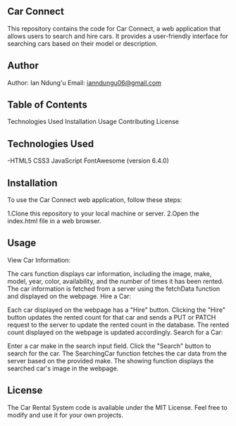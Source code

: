 ## Car Connect
This repository contains the code for Car Connect, a web application that allows users to search and hire cars. It provides a user-friendly interface for searching cars based on their model or description.
## Author
Author: Ian Ndung'u
Email: ianndungu06@gmail.com


## Table of Contents
Technologies Used
Installation
Usage
Contributing
License
## Technologies Used
-HTML5
CSS3
JavaScript
FontAwesome (version 6.4.0)
## Installation
To use the Car Connect web application, follow these steps:

1.Clone this repository to your local machine or server.
2.Open the index.html file in a web browser.

## Usage
View Car Information:

The cars function displays car information, including the image, make, model, year, color, availability, and the number of times it has been rented.
The car information is fetched from a server using the fetchData function and displayed on the webpage.
Hire a Car:

Each car displayed on the webpage has a "Hire" button.
Clicking the "Hire" button updates the rented count for that car and sends a PUT or PATCH request to the server to update the rented count in the database.
The rented count displayed on the webpage is updated accordingly.
Search for a Car:

Enter a car make in the search input field.
Click the "Search" button to search for the car.
The SearchingCar function fetches the car data from the server based on the provided make.
The showing function displays the searched car's image in the webpage.

## License
The Car Rental System code is available under the MIT License. Feel free to modify and use it for your own projects.
